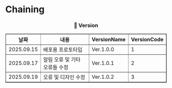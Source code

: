 # Chaining
<div align="center">
<h3> 🚀 Version </h3>
<table align="center" border="1" cellpadding="10" cellspacing="0">
  <thead>
    <tr>
      <th>날짜</th>
      <th>내용</th>
      <th>VersionName</th>
      <th>VersionCode</th>
    </tr>
  </thead>
  <tbody>
    <tr>
      <td>2025.09.15</td>
      <td>배포용 프로토타입</td>
      <td>Ver.1.0.0</td>
      <td>1</td>
    </tr>
    <tr>
      <td>2025.09.17</td>
      <td>알림 오류 및 기타 오류들 수정</td>
      <td>Ver.1.0.1</td>
      <td>2</td>
    </tr>
    <tr>
      <td>2025.09.19</td>
      <td>오류 및 디자인 수정</td>
      <td>Ver.1.0.2</td>
      <td>3</td>
    </tr>
  </tbody>
</table>
<div />
